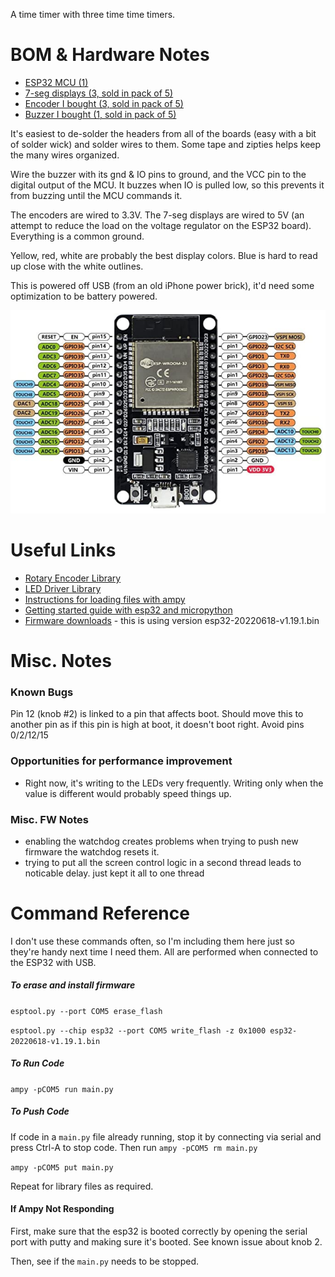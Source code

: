 A time timer with three time time timers.

# BOM & Hardware Notes
- [ESP32 MCU (1)](https://www.amazon.com/dp/B09XDMVS9N)
- [7-seg displays (3, sold in pack of 5)](https://www.amazon.com/dp/B07MCGDST2)
- [Encoder I bought (3, sold in pack of 5)](https://www.amazon.com/dp/B07F26CT6B)
- [Buzzer I bought (1, sold in pack of 5)](https://www.amazon.com/dp/B07MPYWVGD)

It's easiest to de-solder the headers from all of the boards (easy with a bit of solder wick) and solder wires to them. Some tape and zipties helps keep the many wires organized.

Wire the buzzer with its gnd & IO pins to ground, and the VCC pin to the digital output of the MCU. It buzzes when IO is pulled low, so this prevents it from buzzing until the MCU commands it.

The encoders are wired to 3.3V. The 7-seg displays are wired to 5V (an attempt to reduce the load on the voltage regulator on the ESP32 board). Everything is a common ground.

Yellow, red, white are probably the best display colors. Blue is hard to read up close with the white outlines.

This is powered off USB (from an old iPhone power brick), it'd need some optimization to be battery powered.

![pinout](https://raw.githubusercontent.com/neyre/timetimetimetimer/master/esp32_pinout.png)

# Useful Links
- [Rotary Encoder Library](https://github.com/miketeachman/micropython-rotary)
- [LED Driver Library](https://github.com/mcauser/micropython-tm1637)
- [Instructions for loading files with ampy](https://learn.adafruit.com/micropython-basics-load-files-and-run-code/file-operations)
- [Getting started guide with esp32 and micropython](https://docs.micropython.org/en/latest/esp32/tutorial/intro.html#esp32-intro)
- [Firmware downloads](https://micropython.org/download/esp32/) - this is using version esp32-20220618-v1.19.1.bin

# Misc. Notes

### Known Bugs
Pin 12 (knob #2) is linked to a pin that affects boot. Should move this to another pin as if this pin is high at boot, it doesn't boot right. Avoid pins 0/2/12/15

### Opportunities for performance improvement
- Right now, it's writing to the LEDs very frequently. Writing only when the value is different would probably speed things up.

### Misc. FW Notes
- enabling the watchdog creates problems when trying to push new firmware the watchdog resets it. 
- trying to put all the screen control logic in a second thread leads to noticable delay. just kept it all to one thread

# Command Reference

I don't use these commands often, so I'm including them here just so they're handy next time I need them. All are performed when connected to the ESP32 with USB.

##### To erase and install firmware

`esptool.py --port COM5 erase_flash`

`esptool.py --chip esp32 --port COM5 write_flash -z 0x1000 esp32-20220618-v1.19.1.bin`

##### To Run Code

`ampy -pCOM5 run main.py`

##### To Push Code

If code in a `main.py` file already running, stop it by connecting via serial and press Ctrl-A to stop code. Then run `ampy -pCOM5 rm main.py`

`ampy -pCOM5 put main.py`

Repeat for library files as required.

#### If Ampy Not Responding

First, make sure that the esp32 is booted correctly by opening the serial port with putty and making sure it's booted. See known issue about knob 2.

Then, see if the `main.py` needs to be stopped.